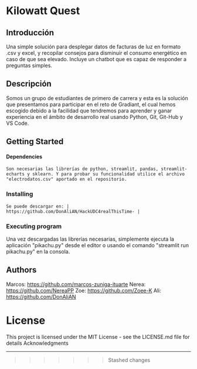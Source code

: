 # Kilowatt Quest

## Introducción 

Una simple solución para desplegar datos de facturas de luz en formato .csv y excel, y recopilar consejos para disminuir el consumo energético en caso de que sea elevado. Incluye un chatbot que es capaz de responder a preguntas simples. 

## Descripción 

Somos un grupo de estudiantes de primero de carrera y esta es la solución que presentamos para participar en el reto de Gradiant, el cual hemos escogido debido a la facilidad que tendremos para aprender y ganar experiencia en el ámbito de desarrollo real usando Python, Git, Git-Hub y VS Code. 


## Getting Started

#### Dependencies

    Son necesarias las librerías de python, streamlit, pandas, streamlit-echarts y sklearn. Y para probar su funcionalidad utilice el archivo "electrodatos.csv" aportado en el repositorio. 


### Installing

    Se puede descargar en: | https://github.com/DonAliAN/HackUDC4realThisTime- |

### Executing program

Una vez descargadas las librerías necesarias, simplemente ejecuta la aplicación "pikachu.py" desde el editor o usando el comando "streamlit run pikachu.py" en la consola. 


## Authors

Marcos: https://github.com/marcos-zuniga-ituarte 
Nerea: https://github.com/NereaPP 
Zoe: https://github.com/Zoee-K 
Ali: https://github.com/DonAliAN 


# License

This project is licensed under the MIT License - see the LICENSE.md file for details
Acknowledgments

-------
>>>>>>> Stashed changes
